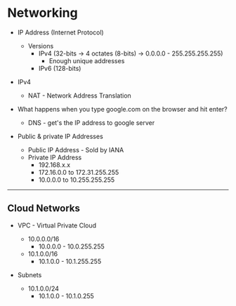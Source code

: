 # Networking

- IP Address (Internet Protocol)
  - Versions
    - IPv4 (32-bits -> 4 octates (8-bits) -> 0.0.0.0 - 255.255.255.255)
      - Enough unique addresses
    - IPv6 (128-bits)

- IPv4
  - NAT - Network Address Translation

- What happens when you type google.com on the browser and hit enter?
  - DNS - get's the IP address to google server

- Public & private IP Addresses
  - Public IP Address - Sold by IANA
  - Private IP Address
    - 192.168.x.x
    - 172.16.0.0 to 172.31.255.255
    - 10.0.0.0 to 10.255.255.255

---

## Cloud Networks

- VPC - Virtual Private Cloud
  - 10.0.0.0/16
    - 10.0.0.0 - 10.0.255.255
  - 10.1.0.0/16
    - 10.1.0.0 - 10.1.255.255

- Subnets
  - 10.1.0.0/24
    - 10.1.0.0 - 10.1.0.255
